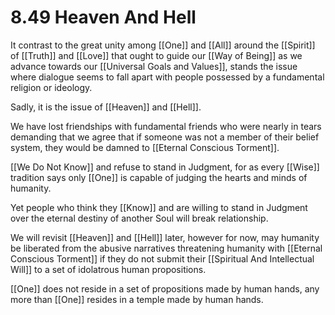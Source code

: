 # 8.49 Heaven And Hell

It contrast to the great unity among [[One]] and [[All]] around the [[Spirit]] of [[Truth]] and [[Love]] that ought to guide our [[Way of Being]] as we advance towards our [[Universal Goals and Values]], stands the issue where dialogue seems to fall apart with people possessed by a fundamental religion or ideology. 

Sadly, it is the issue of [[Heaven]] and [[Hell]]. 

We have lost friendships with fundamental friends who were nearly in tears demanding that we agree that if someone was not a member of their belief system, they would be damned to [[Eternal Conscious Torment]]. 

[[We Do Not Know]] and refuse to stand in Judgment, for as every [[Wise]] tradition says only [[One]] is capable of judging the hearts and minds of humanity. 

Yet people who think they [[Know]] and are willing to stand in Judgment over the eternal destiny of another Soul will break relationship. 

We will revisit [[Heaven]] and [[Hell]] later, however for now, may humanity be liberated from the abusive narratives threatening humanity with [[Eternal Conscious Torment]] if they do not submit their [[Spiritual And Intellectual Will]] to a set of idolatrous human propositions. 

[[One]] does not reside in a set of propositions made by human hands, any more than [[One]] resides in a temple made by human hands. 